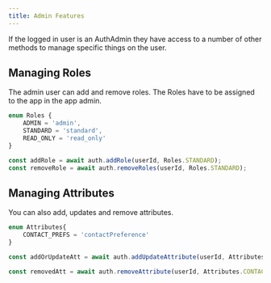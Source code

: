 ```yaml
---
title: Admin Features
---
```


If the logged in user is an AuthAdmin they have access to a number of other methods to manage specific things on the user.


## Managing Roles

The admin user can add and remove roles. The Roles have to be assigned to the app in the app admin.

```typescript
enum Roles {
    ADMIN = 'admin',
    STANDARD = 'standard',
    READ_ONLY = 'read_only'
}

const addRole = await auth.addRole(userId, Roles.STANDARD);
const removeRole = await auth.removeRoles(userId, Roles.STANDARD);

```

## Managing Attributes

You can also add, updates and remove attributes.

```typescript
enum Attributes{
    CONTACT_PREFS = 'contactPreference'
}

const addOrUpdateAtt = await auth.addUpdateAttribute(userId, Attributes.CONTACT_PREFS, 'sms');

const removedAtt = await auth.removeAttribute(userId, Attributes.CONTACT_PREFS)
```